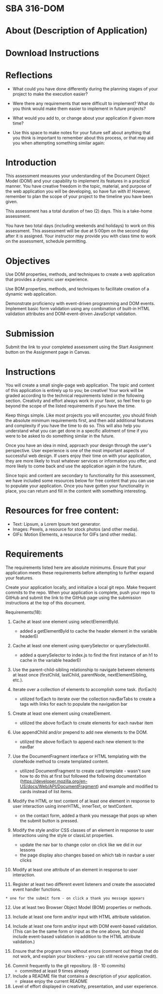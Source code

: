 # SBA 316-DOM

# About (Description of Application)



# Download Instructions 



# Reflections 
- What could you have done differently during the planning stages of your project to make the execution easier?

- Were there any requirements that were difficult to implement? What do you think would make them easier to implement in future projects?

- What would you add to, or change about your application if given more time?

- Use this space to make notes for your future self about anything that you think is important to remember about this process, or that may aid you when attempting something similar again:


<!-- Notes from the assignment  -->
# Introduction
This assessment measures your understanding of the Document Object Model (DOM) and your capability to implement its features in a practical manner. You have creative freedom in the topic, material, and purpose of the web application you will be developing, so have fun with it! However, remember to plan the scope of your project to the timeline you have been given.

This assessment has a total duration of two (2) days. This is a take-home assessment.

You have two total days (including weekends and holidays) to work on this assessment. This assessment will be due at 5:00pm on the second day after it is assigned. Your instructor may provide you with class time to work on the assessment, schedule permitting.

# Objectives
Use DOM properties, methods, and techniques to create a web application that provides a dynamic user experience.

Use BOM properties, methods, and techniques to facilitate creation of a dynamic web application.

Demonstrate proficiency with event-driven programming and DOM events.
Implement basic form validation using any combination of built-in HTML validation attributes and DOM-event-driven JavaScript validation.

# Submission
Submit the link to your completed assessment using the Start Assignment button on the Assignment page in Canvas.

# Instructions
You will create a small single-page web application. The topic and content of this application is entirely up to you; be creative!
Your work will be graded according to the technical requirements listed in the following section. Creativity and effort always work in your favor, so feel free to go beyond the scope of the listed requirements if you have the time.

Keep things simple. Like most projects you will encounter, you should finish the absolute minimum requirements first, and then add additional features and complexity if you have the time to do so. This will also help you understand what you can get done in a specific allotment of time if you were to be asked to do something similar in the future.

Once you have an idea in mind, approach your design through the user's perspective. User experience is one of the most important aspects of successful web design. If users enjoy their time on with your application, they are more likely to trust whatever services or information you offer, and more likely to come back and use the application again in the future.

Since topic and content are secondary to functionality for this assessment, we have included some resources below for free content that you can use to populate your application. Once you have gotten your functionality in place, you can return and fill in the content with something interesting.

# Resources for free content:
- Text: Lipsum, a Lorem Ipsum text generator.
- Images: Pexels, a resource for stock photos (and other media).
- GIFs: Motion Elements, a resource for GIFs (and other media).

# Requirements
The requirements listed here are absolute minimums. Ensure that your application meets these requirements before attempting to further expand your features.

Create your application locally, and initialize a local git repo. Make frequent commits to the repo. When your application is complete, push your repo to GitHub and submit the link to the GitHub page using the submission instructions at the top of this document.

Requirements(18): 

1. Cache at least one element using selectElementById.

    * added a getElementById to cache the header element in the variable headerEl 

2. Cache at least one element using querySelector or querySelectorAll.

    * added a querySelector to index.js to find the first instance of an h1 to cache in the variable headerEl

3. Use the parent-child-sibling relationship to navigate between elements at least once (firstChild, lastChild, parentNode, nextElementSibling, etc.).
<!--  not sure what to do for this  -->
4. Iterate over a collection of elements to accomplish some task. (forEach)

    * utilized forEach to iterate over the collection navBarTabs to create a tags with links for each to populate the navigation bar 

5. Create at least one element using createElement.

    * utilized the above forEach to create <a> elements for each navbar item 

6. Use appendChild and/or prepend to add new elements to the DOM.

    * utilized the above forEach to append each new <a> element to the navBar 

7. Use the DocumentFragment interface or HTML templating with the cloneNode method to create templated content. 

    * utilized DocumentFragment to create card template - wasn't sure how to do this at first but followed the following documentation (https://developer.mozilla.org/en-US/docs/Web/API/DocumentFragment) and example and modified to cards instead of list items. 

8. Modify the HTML or text content of at least one element in response to user interaction using innerHTML, innerText, or textContent.

    * on the contact form, added a thank you message that pops up when the submit button is pressed. 
    <!-- not working right now need to fix  -->

9. Modify the style and/or CSS classes of an element in response to user interactions using the style or classList properties.

    * update the nav bar to change color on click like we did in our lessons 
    * the page display also changes based on which tab in navbar a user clicks 

10. Modify at least one attribute of an element in response to user interaction.

<!-- not sure what to do for this i feel like multiple other reuqirements satisfy this  -->
<!-- attributes - onClick -->

11. Register at least two different event listeners and create the associated event handler functions.

<!-- on click for the nav bar and on submit for the contact form  created an event handler to change the display ont he page when the different tabs of navbar are clicked -->
<!-- or could possibly use window. -->

    * one for the submit form - on click a thank you message appears 
    

12. Use at least two Browser Object Model (BOM) properties or methods.
<!-- could use window.location method to add the page location to each page -->
<!-- or could possibly use window.assign to load new page -->

13. Include at least one form and/or input with HTML attribute validation.
<!-- contact form - require name to be filled, require email to match email requirements -->
14. Include at least one form and/or input with DOM event-based validation. (This can be the same form or input as the one above, but should include event-based validation in addition to the HTML attribute validation.)
<!-- same as above - gotta dig deeper into this  -->
15. Ensure that the program runs without errors (comment out things that do not work, and explain your blockers - you can still receive partial credit).
<!-- so far so good, but rn the item cards aren't displaying  -->
16. Commit frequently to the git repository. (8 - 10 commits)
    * committed at least 9 times already 
17. Include a README file that contains a description of your application.
    * please enjoy the current README
18. Level of effort displayed in creativity, presentation, and user experience.

